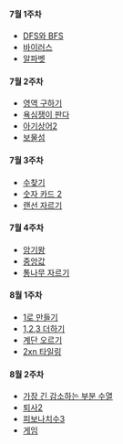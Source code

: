 #### 7월 1주차
- [DFS와 BFS](https://www.acmicpc.net/problem/1260)
- [바이러스](https://www.acmicpc.net/problem/2606)
- [알파벳](https://www.acmicpc.net/problem/1987)


#### 7월 2주차
- [영역 구하기](https://www.acmicpc.net/problem/2583)
- [욕심쟁이 판다](https://www.acmicpc.net/problem/1937)
- [아기상어2](https://www.acmicpc.net/problem/17086)
- [보물섬](https://www.acmicpc.net/problem/2589)

#### 7월 3주차
- [수찾기](https://www.acmicpc.net/problem/1920)
- [숫자 카드 2](https://www.acmicpc.net/problem/10816)
- [랜선 자르기](https://www.acmicpc.net/problem/1654)

#### 7월 4주차
- [암기왕](https://www.acmicpc.net/problem/2776)
- [중앙값](https://www.acmicpc.net/problem/1572)
- [통나무 자르기](https://www.acmicpc.net/problem/1114)

#### 8월 1주차
- [1로 만들기](https://www.acmicpc.net/problem/1463)
- [1,2,3 더하기](https://www.acmicpc.net/problem/9095)
- [계단 오르기](https://www.acmicpc.net/problem/2579)
- [2xn 타일링](https://www.acmicpc.net/problem/11726)

#### 8월 2주차
- [가장 긴 감소하는 부분 수열]([https://www.acmicpc.net/problem/1463](https://www.acmicpc.net/problem/11722))
- [퇴사2](https://www.acmicpc.net/problem/15486)
- [피보나치수3]([https://www.acmicpc.net/problem/2579](https://www.acmicpc.net/problem/2749))
- [게임](https://www.acmicpc.net/problem/1103)

